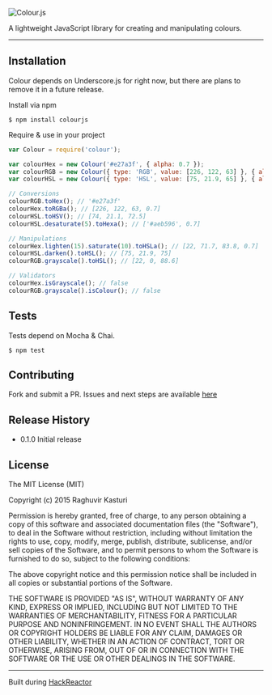 ![Colour.js](http://i.imgur.com/UImGik3.png)

A lightweight JavaScript library for creating and manipulating colours.

---

## Installation

Colour depends on Underscore.js for right now, but there are plans to remove it in a future release.

Install via npm

```
$ npm install colourjs
```

Require & use in your project

```javascript
var Colour = require('colour');

var colourHex = new Colour('#e27a3f', { alpha: 0.7 });
var colourRGB = new Colour({ type: 'RGB', value: [226, 122, 63] }, { alpha: 0.7 });
var colourHSL = new Colour({ type: 'HSL', value: [75, 21.9, 65] }, { alpha: 0.7 });

// Conversions
colourRGB.toHex(); // '#e27a3f'
colourHex.toRGBa(); // [226, 122, 63, 0.7]
colourHSL.toHSV(); // [74, 21.1, 72.5]
colourHSL.desaturate(5).toHexa(); // ['#aeb596', 0.7]

// Manipulations
colourHex.lighten(15).saturate(10).toHSLa(); // [22, 71.7, 83.8, 0.7]
colourHSL.darken().toHSL(); // [75, 21.9, 75]
colourRGB.grayscale().toHSL(); // [22, 0, 88.6]

// Validators
colourHex.isGrayscale(); // false
colourRGB.grayscale().isColour(); // false
```

## Tests

Tests depend on Mocha & Chai.

```
$ npm test
```

## Contributing

Fork and submit a PR. Issues and next steps are available [here](https://github.com/d4ncer/colour/issues)

## Release History

* 0.1.0 Initial release

## License

The MIT License (MIT)

Copyright (c) 2015 Raghuvir Kasturi

Permission is hereby granted, free of charge, to any person obtaining a copy
of this software and associated documentation files (the "Software"), to deal
in the Software without restriction, including without limitation the rights
to use, copy, modify, merge, publish, distribute, sublicense, and/or sell
copies of the Software, and to permit persons to whom the Software is
furnished to do so, subject to the following conditions:

The above copyright notice and this permission notice shall be included in all
copies or substantial portions of the Software.

THE SOFTWARE IS PROVIDED "AS IS", WITHOUT WARRANTY OF ANY KIND, EXPRESS OR
IMPLIED, INCLUDING BUT NOT LIMITED TO THE WARRANTIES OF MERCHANTABILITY,
FITNESS FOR A PARTICULAR PURPOSE AND NONINFRINGEMENT. IN NO EVENT SHALL THE
AUTHORS OR COPYRIGHT HOLDERS BE LIABLE FOR ANY CLAIM, DAMAGES OR OTHER
LIABILITY, WHETHER IN AN ACTION OF CONTRACT, TORT OR OTHERWISE, ARISING FROM,
OUT OF OR IN CONNECTION WITH THE SOFTWARE OR THE USE OR OTHER DEALINGS IN THE
SOFTWARE.

---

Built during [HackReactor](http://www.hackreactor.com/)
